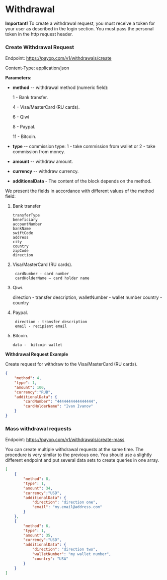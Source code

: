 # Withdrawal

**Important!** To create a withdrawal request, you must receive a token for your user as described in the login section. You must pass the personal token in the http request header.

### Create Withdrawal Request

Endpoint: https://payop.com/v1/withdrawals/create

Content-Type: application/json

**Parameters:**

* **method** -- withdrawal method (numeric field):

     1 - Bank transfer.
     
     4 - Visa/MasterCard (RU cards).
     
     6 - Qiwi
     
     8 - Paypal.
     
     11 - Bitcoin.

* **type** -- commission type: 1 - take commission from wallet or 2 - take commission from money.
* **amount** -- withdraw amount.
* **currency** -- withdraw currency.
* **additionalData** - The content of the block depends on the method.

We present the fields in accordance with different values of the method field:

 1. Bank transfer

        transferType
        beneficiary
        accountNumber
        bankName
        swiftCode
        address
        city
        country
        zipCode
        direction
 

4. Visa/MasterCard (RU cards).

        cardNumber - card number
        cardHolderName — card holder name

6. Qiwi.

    direction - transfer description,
    walletNumber - wallet number
    country - country
     
8. Paypal.

        direction - transfer description
        email - recipient email
     
11. Bitcoin.
     
        data -  bitcoin wallet


**Withdrawal Request Example**

Create request for withdraw to the Visa/MasterCard (RU cards).

```json
{
    "method": 4,
    "type": 1,
    "amount": 100,
    "currency":"RUB",
    "additionalData": {
        "cardNumber": "4444444444444444",
        "cardHolderName": "Ivan Ivanov"
    }
}
```

### Mass withdrawal requests

Endpoint: https://payop.com/v1/withdrawals/create-mass

You can create multiple withdrawal requests at the same time. The procedure is very similar to the previous one. You should use a slightly different endpoint and put several data sets to create queries in one array.

```json
[
    {
        "method": 8,
        "type": 1,
        "amount": 34,
        "currency":"USD",
        "additionalData": {
            "direction": "direction one",
            "email": "my.email@address.com"
        }
    },
    {
        "method": 6,
        "type": 1,
        "amount": 35,
        "currency":"USD",
        "additionalData": {
            "direction": "direction two",
            "walletNumber": "my wallet number",
            "country": "USA"
        }
    }
]
```
